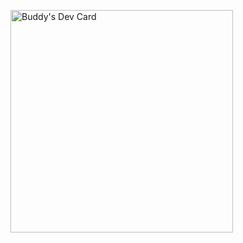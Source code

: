 <a href="https://app.daily.dev/dobestman"><img src="https://api.daily.dev/devcards/v2/yxzQedibbxOaPZ126yrpJ.png?type=default&r=tdv" width="356" alt="Buddy's Dev Card"/></a>
